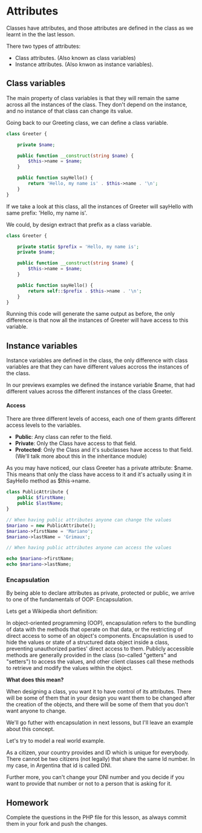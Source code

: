 # Attributes

Classes have attributes, and those attributes are defined in the class as we learnt in the 
the last lesson.

There two types of attributes:

- Class attributes. (Also known as class variables)
- Instance attributes.  (Also knwon as instance variables).

## Class variables

The main property of class variables is that they will remain the same across all the instances of the class.
They don't depend on the instance, and no instance of that class can change its value.

Going back to our Greeting class, we can define a class variable.

```php
class Greeter {

	private $name;

	public function __construct(string $name) {
		$this->name = $name;
	}

	public function sayHello() {
		return 'Hello, my name is' . $this->name . '\n';
    }
}
```

If we take a look at this class, all the instances of Greeter will sayHello with same prefix: 'Hello, my name is'.

We could, by design extract that prefix as a class variable.

```php
class Greeter {

    private static $prefix = 'Hello, my name is';
	private $name;

	public function __construct(string $name) {
		$this->name = $name;
	}

	public function sayHello() {
		return self::$prefix . $this->name . '\n';
    }
}
```
Running this code will generate the same output as before, the only difference is that now all the instances
of Greeter will have access to this variable.

## Instance variables 

Instance variables are defined in the class, the only difference with class variables are that they can have different values 
accross the instances of the class. 

In our previews examples we defined the instance variable $name, that had different values across the different instances of 
the  class Greeter.


#### Access
There are three different levels of access, each one of them grants different access levels to the variables.

* **Public**: Any class can refer to the field.
* **Private**:  Only the Class have access to that field.
* **Protected**:  Only the Class and it's subclasses have access to that field. (We'll talk more about this in the inheritance module)

As you may have noticed, our class Greeter has a private attribute: $name. This means that only the class have access to it
and it's actually using it in SayHello method as $this->name. 


```php
class PublicAttribute {
    public $firstName;
    public $lastName;
}

// When having public attributes anyone can change the values
$mariano = new PublicAttribute();
$mariano->firstName = 'Mariano';
$mariano->lastName = 'Grimaux';

// When having public attributes anyone can access the values

echo $mariano->firstName;
echo $mariano->lastName;

```

### Encapsulation

By being able to declare attributes as private, protected or public, we arrive to one of the fundamentals of OOP:
Encapsulation.

Lets get a Wikipedia short definition:

In object-oriented programming (OOP), encapsulation refers to the bundling of data with the methods that operate on that
data, or the restricting of direct access to some of an object's components. Encapsulation is used to hide the values or 
state of a structured data object inside a class, preventing unauthorized parties' direct access to them. Publicly 
accessible methods are generally provided in the class (so-called "getters" and "setters") to access the values, and 
other client classes call these methods to retrieve and modify the values within the object.

**What does this mean?**

When designing a class, you want it to have control of its attributes. There will be some of them that in your design you
want them to be changed after the creation of the objects, and there will be some of them that you don't want anyone to
change. 

We'll go futher with encapsulation in next lessons, but I'll leave an example about this concept.

Let's try to model a real world example.

As a citizen, your country provides and ID which is unique for everybody. There cannot be two citizens
(not legally) that share the same Id number. In my case, in Argentina that id is called DNI.

Further more, you can't change your DNI number and you decide if you want to provide that number or not to a person that 
is asking for it.


## Homework

Complete the questions in the PHP file for this lesson, as always commit  them in your fork and push the changes.



